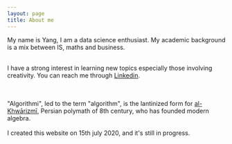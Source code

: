```yaml
---
layout: page
title: About me
---
```


<p style="text-align:justify">
My name is Yang, I am a data science enthusiast. My academic background is a mix between
IS, maths and business.

<br>
<br>

I have a strong interest in learning new topics especially those involving creativity. You can reach me through <a class="cleanLink" href="http://linkedin.com/in/yangwangparis">Linkedin</a>.

<br>
<br>
"Algorithmi", led to the term "algorithm", is the lantinized form for <a class="cleanLink" href="https://en.wikipedia.org/wiki/Muhammad_ibn_Musa_al-Khwarizmi">al-Khwārizmī</a>, Persian polymath of 8th century, who has founded modern algebra. 
<br><br>
I created this website on 15th july 2020, and it's still in progress. 


</p>
